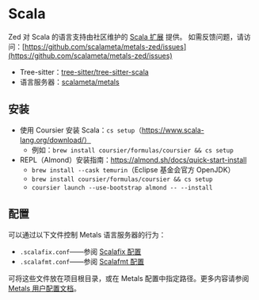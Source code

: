 # Scala

Zed 对 Scala 的语言支持由社区维护的 [Scala 扩展](https://github.com/scalameta/metals-zed) 提供。
如需反馈问题，请访问：[https://github.com/scalameta/metals-zed/issues](https://github.com/scalameta/metals-zed/issues)

- Tree-sitter：[tree-sitter/tree-sitter-scala](https://github.com/tree-sitter/tree-sitter-scala)
- 语言服务器：[scalameta/metals](https://github.com/scalameta/metals)

## 安装

- 使用 Coursier 安装 Scala：`cs setup`（https://www.scala-lang.org/download/）
  - 例如：`brew install coursier/formulas/coursier && cs setup`
- REPL（Almond）安装指南：https://almond.sh/docs/quick-start-install
  - `brew install --cask temurin`（Eclipse 基金会官方 OpenJDK）
  - `brew install coursier/formulas/coursier && cs setup`
  - `coursier launch --use-bootstrap almond -- --install`

## 配置

可以通过以下文件控制 Metals 语言服务器的行为：

- `.scalafix.conf`——参阅 [Scalafix 配置](https://scalacenter.github.io/scalafix/docs/users/configuration.html)
- `.scalafmt.conf`——参阅 [Scalafmt 配置](https://scalameta.org/scalafmt/docs/configuration.html)

可将这些文件放在项目根目录，或在 Metals 配置中指定路径。更多内容请参阅 [Metals 用户配置文档](https://scalameta.org/metals/docs/editors/user-configuration)。

<!--
待补充：Metals 在 Zed settings.json 中的配置示例，如 metals.{javaHome,excludedPackages,customProjectRoot} 等。
-->
